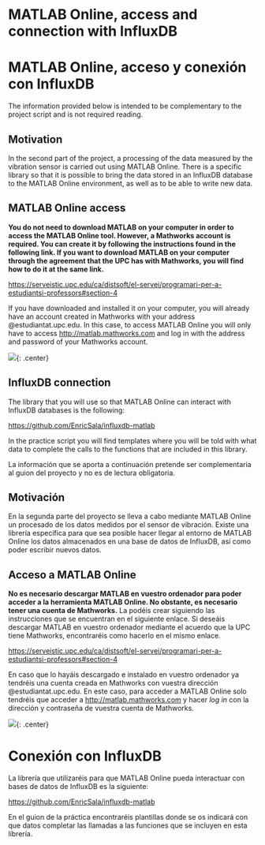 <!-- multilingual suffix: en, es -->

<!-- [en] -->

# MATLAB Online, access and connection with InfluxDB

<!-- [es] -->

# MATLAB Online, acceso y conexión con InfluxDB

<!-- [en] -->

The information provided below is intended to be complementary to the project script and is not required reading.

## Motivation

In the second part of the project, a processing of the data measured by the vibration sensor is carried out using MATLAB Online. There is a specific library so that it is possible to bring the data stored in an InfluxDB database to the MATLAB Online environment, as well as to be able to write new data.

## MATLAB Online access

**You do not need to download MATLAB on your computer in order to access the MATLAB Online tool. However, a Mathworks account is required. You can create it by following the instructions found in the following link. If you want to download MATLAB on your computer through the agreement that the UPC has with Mathworks, you will find how to do it at the same link.**

<https://serveistic.upc.edu/ca/distsoft/el-servei/programari-per-a-estudiantsi-professors#section-4>

If you have downloaded and installed it on your computer, you will already have an account created in Mathworks with your address @estudiantat.upc.edu. In this case, to access MATLAB Online you will only have to access <http://matlab.mathworks.com> and log in with the address and password of your Mathworks account.

![](img/7_0.png){: .center}

## InfluxDB connection

The library that you will use so that MATLAB Online can interact with InfluxDB databases is the following:

<https://github.com/EnricSala/influxdb-matlab>

In the practice script you will find templates where you will be told with what data to complete the calls to the functions that are included in this library.

<!-- [es] -->

La información que se aporta a continuación pretende ser complementaria al guion del proyecto y no es de lectura obligatoria.

## Motivación

En la segunda parte del proyecto se lleva a cabo mediante MATLAB Online un procesado de los datos medidos por el sensor de vibración. Existe una librería específica para que sea posible hacer llegar al entorno de MATLAB Online los datos almacenados en una base de datos de InfluxDB, así como poder escribir nuevos datos.

## Acceso a MATLAB Online

**No es necesario descargar MATLAB en vuestro ordenador para poder acceder a la herramienta MATLAB Online. No obstante, es necesario tener una cuenta de Mathworks.** La podéis crear siguiendo las instrucciones que se encuentran en el siguiente enlace. Si deseáis descargar MATLAB en vuestro ordenador mediante el acuerdo que la UPC tiene Mathworks, encontraréis como hacerlo en el mismo enlace.

<https://serveistic.upc.edu/ca/distsoft/el-servei/programari-per-a-estudiantsi-professors#section-4>

En caso que lo hayáis descargado e instalado en vuestro ordenador ya tendréis una cuenta creada en Mathworks con vuestra dirección @estudiantat.upc.edu. En este caso, para acceder a MATLAB Online solo tendréis que acceder a <http://matlab.mathworks.com> y hacer *log in* con la dirección y contraseña de vuestra cuenta de Mathworks.

![](img/7_0.png){: .center}

# Conexión con InfluxDB

La librería que utilizaréis para que MATLAB Online pueda interactuar con bases de datos de InfluxDB es la siguiente:

<https://github.com/EnricSala/influxdb-matlab>

En el guion de la práctica encontraréis plantillas donde se os indicará con que datos completar las llamadas a las funciones que se incluyen en esta librería.
